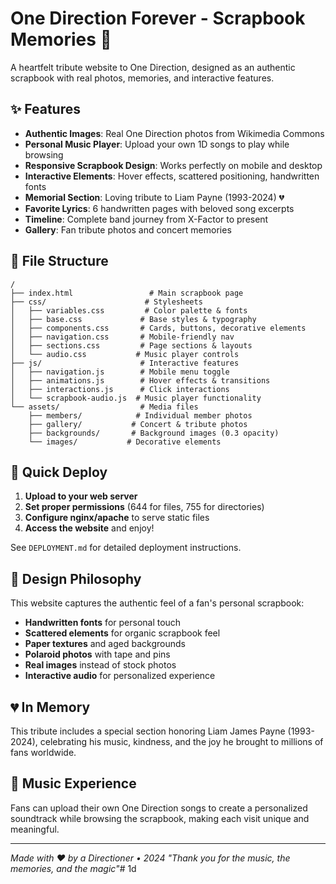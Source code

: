 # One Direction Forever - Scrapbook Memories 🎵

A heartfelt tribute website to One Direction, designed as an authentic scrapbook with real photos, memories, and interactive features.

## ✨ Features

- **Authentic Images**: Real One Direction photos from Wikimedia Commons
- **Personal Music Player**: Upload your own 1D songs to play while browsing
- **Responsive Scrapbook Design**: Works perfectly on mobile and desktop
- **Interactive Elements**: Hover effects, scattered positioning, handwritten fonts
- **Memorial Section**: Loving tribute to Liam Payne (1993-2024) 💔
- **Favorite Lyrics**: 6 handwritten pages with beloved song excerpts
- **Timeline**: Complete band journey from X-Factor to present
- **Gallery**: Fan tribute photos and concert memories

## 📁 File Structure

```
/
├── index.html                 # Main scrapbook page
├── css/                      # Stylesheets
│   ├── variables.css         # Color palette & fonts
│   ├── base.css             # Base styles & typography
│   ├── components.css       # Cards, buttons, decorative elements
│   ├── navigation.css       # Mobile-friendly nav
│   ├── sections.css         # Page sections & layouts
│   └── audio.css           # Music player controls
├── js/                      # Interactive features
│   ├── navigation.js        # Mobile menu toggle
│   ├── animations.js        # Hover effects & transitions
│   ├── interactions.js      # Click interactions
│   └── scrapbook-audio.js  # Music player functionality
└── assets/                  # Media files
    ├── members/            # Individual member photos
    ├── gallery/           # Concert & tribute photos
    ├── backgrounds/       # Background images (0.3 opacity)
    └── images/           # Decorative elements
```

## 🚀 Quick Deploy

1. **Upload to your web server**
2. **Set proper permissions** (644 for files, 755 for directories)
3. **Configure nginx/apache** to serve static files
4. **Access the website** and enjoy!

See `DEPLOYMENT.md` for detailed deployment instructions.

## 🎨 Design Philosophy

This website captures the authentic feel of a fan's personal scrapbook:
- **Handwritten fonts** for personal touch
- **Scattered elements** for organic scrapbook feel  
- **Paper textures** and aged backgrounds
- **Polaroid photos** with tape and pins
- **Real images** instead of stock photos
- **Interactive audio** for personalized experience

## 💔 In Memory

This tribute includes a special section honoring Liam James Payne (1993-2024), celebrating his music, kindness, and the joy he brought to millions of fans worldwide.

## 🎵 Music Experience

Fans can upload their own One Direction songs to create a personalized soundtrack while browsing the scrapbook, making each visit unique and meaningful.

---

*Made with ♥ by a Directioner • 2024*
*"Thank you for the music, the memories, and the magic"*# 1d
